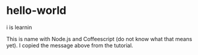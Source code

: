 # hello-world
i is learnin

This is name with Node.js and Coffeescript (do not know what that means yet).
I copied the message above from the tutorial.
